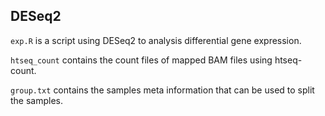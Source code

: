 ## DESeq2

`exp.R` is a script using DESeq2 to analysis differential gene expression.

`htseq_count` contains the count files of mapped BAM files using htseq-count.

`group.txt` contains the samples meta information that can be used to split the samples.
